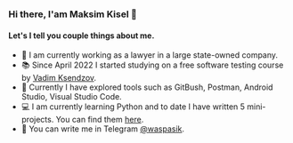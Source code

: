 ### Hi there, I'am Maksim Kisel 👋
#### Let's I tell you couple things about me.

- :office: I am currently working as a lawyer in a large state-owned company.
- :books: Since April 2022 I started studying on a free software testing course by [Vadim Ksendzov](https://www.linkedin.com/in/vadim-ksendzov-74099837/).
- :wrench: Currently I have explored tools such as GitBush, Postman, Android Studio, Visual Studio Code.
- :computer: I am currently learning Python and to date I have written 5 mini-projects. You can find them [here](https://github.com/Waspasik/Python).
- 💬 You can write me in Telegram [@waspasik](https://t.me/waspasik).
